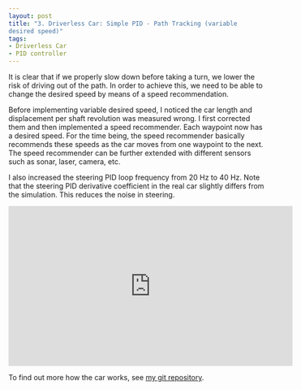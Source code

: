 ```yaml
---
layout: post
title: "3. Driverless Car: Simple PID - Path Tracking (variable
desired speed)"
tags:
- Driverless Car
- PID controller
---
```


It is clear that if we properly slow down before taking a turn, we lower the
risk of driving out of the path. In order to achieve this, we need to be able to
change the desired speed by means of a speed recommendation.

Before implementing variable desired speed, I noticed the car length and
displacement per shaft revolution was measured wrong. I first corrected them and
then implemented a speed recommender. Each waypoint now has a desired speed. For
the time being, the speed recommender basically recommends these speeds as the
car moves from one waypoint to the next. The speed recommender can be further
extended with different sensors such as sonar, laser, camera, etc.

I also increased the steering PID loop frequency from 20 Hz to 40 Hz. Note that
the steering PID derivative coefficient in the real car slightly differs from
the simulation. This reduces the noise in steering.

<iframe width="560" height="315" src="https://www.youtube.com/embed/70_gBYIDxqU" frameborder="0" allowfullscreen></iframe>

To find out more how the car works, see [my git repository][2].

[2]: https://github.com/gokhanettin/driverless-car/tree/dec8ea910758346810a68bb474581f92bcb6ce48
